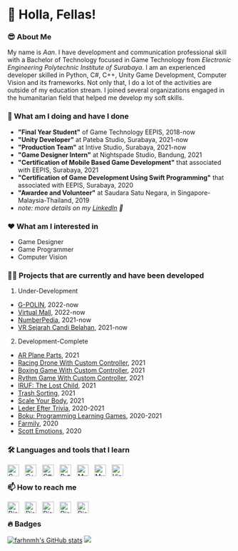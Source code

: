 # 👋 Holla, Fellas!

### 😎 About Me
My name is _Aan_. I have development and communication professional skill with a Bachelor of Technology focused in Game Technology from _Electronic Engineering Polytechnic Institute of Surabaya_. I am an experienced developer skilled in Python, C#, C++, Unity Game Development, Computer Vision and its frameworks. Not only that, I do a lot of the activities are outside of my education stream. I joined several organizations engaged in the humanitarian field that helped me develop my soft skills.

### 🧠 What am I doing and have I done
- **"Final Year Student"** of Game Technology EEPIS, 2018-now
- **"Unity Developer"** at Pateba Studio, Surabaya, 2021-now
- **"Production Team"** at Intive Studio, Surabaya, 2021-now
- **"Game Designer Intern"** at Nightspade Studio, Bandung, 2021
- **"Certification of Mobile Based Game Development"** that associated with EEPIS, Surabaya, 2021
- **"Certification of Game Development Using Swift Programming"** that associated with EEPIS, Surabaya, 2020
- **"Awardee and Volunteer"** at Saudara Satu Negara, in Singapore-Malaysia-Thailand, 2019
- _note: more details on my [LinkedIn](https://www.linkedin.com/in/farhaanmuha/) 💝_

### ❤️ What am I interested in
- Game Designer
- Game Programmer
- Computer Vision

### 😶‍🌫️ Projects that are currently and have been developed
1. Under-Development
- [G-POLIN](https://github.com/farhnmh/G-POLIN), 2022-now
- [Virtual Mall](https://github.com/farhnmh/Virtual-Mall), 2022-now
- [NumberPedia](https://github.com/farhnmh/NumberPedia), 2021-now
- [VR Sejarah Candi Belahan](https://gitlab.com/teampateba/vr-sejarah), 2021-now
2. Development-Complete
- [AR Plane Parts](https://github.com/farhnmh/AR-Plane-Part), 2021
- [Racing Drone With Custom Controller](https://github.com/farhnmh/Racing-Drone), 2021
- [Boxing Game With Custom Controller](https://github.com/farhnmh/Boxing-Game-With-Custom-Controller), 2021
- [Rythm Game With Custom Controller](https://github.com/farhnmh/Rhytm-Game-With-Custom-Controller), 2021
- [IRUF: The Lost Child](https://github.com/farhnmh/Iruf-The-Lost-Child), 2021
- [Trash Sorting](https://github.com/farhnmh/Game-Trash-Sorting), 2021
- [Scale Your Body](), 2021
- [Leder Efter Trivia](https://github.com/farhnmh/Leder-Efter-Trivia), 2020-2021
- [Boku: Programming Learning Games](https://gitlab.com/pratamailham206/boku-educational-game-pc-game), 2020-2021
- [Farmily](https://github.com/farhnmh/Farmily), 2020
- [Scott Emotions](https://gitlab.com/notslimboy/scot-emossions), 2020

### 🛠️ Languages and tools that I learn
<img align="left" alt="C" width="26px" src="https://raw.githubusercontent.com/danielcranney/readme-generator/main/public/icons/skills/c-colored.svg" style="padding-right:10px;" />
<img align="left" alt="C++" width="26px" src="https://raw.githubusercontent.com/danielcranney/readme-generator/main/public/icons/skills/cplusplus-colored.svg" style="padding-right:10px;" />
<img align="left" alt="C#" width="26px" src="https://raw.githubusercontent.com/danielcranney/readme-generator/main/public/icons/skills/csharp-colored.svg" style="padding-right:10px;" />
<img align="left" alt="Python" width="26px" src="https://raw.githubusercontent.com/danielcranney/readme-generator/main/public/icons/skills/python-colored.svg" style="padding-right:10px;" />
<img align="left" alt="MySQL" width="26px" src="https://raw.githubusercontent.com/danielcranney/readme-generator/main/public/icons/skills/mysql-colored.svg" style="padding-right:10px;" />
<img align="left" alt="MySQL" width="26px" src="https://raw.githubusercontent.com/danielcranney/readme-generator/main/public/icons/skills/figma-colored.svg" style="padding-right:10px;" />
<img align="left" alt="Visual Studio Code" width="26px" src="https://cdn.jsdelivr.net/gh/devicons/devicon/icons/vscode/vscode-original.svg" style="padding-right:10px;" />
<br />

### 📫 How to reach me
<a href="https://discord.com/users/mooara" target="_blank" rel="noreferrer"><img align="left" alt="Discord" width="26px" src="https://raw.githubusercontent.com/danielcranney/readme-generator/main/public/icons/socials/discord.svg" style="padding-right:10px;" /></a>
<a href="https://www.github.com/farhnmh" target="_blank" rel="noreferrer"><img align="left" alt="Discord" width="26px" src="https://user-images.githubusercontent.com/3369400/139447912-e0f43f33-6d9f-45f8-be46-2df5bbc91289.png" style="padding-right:10px;" /></a>
<a href="http://www.instagram.com/farhaanmuha" target="_blank" rel="noreferrer"><img align="left" alt="Discord" width="26px" src="https://raw.githubusercontent.com/danielcranney/readme-generator/main/public/icons/socials/instagram.svg" style="padding-right:10px;" /></a>
<a href="https://www.linkedin.com/in/farhaanmuha" target="_blank" rel="noreferrer"><img align="left" alt="Discord" width="26px" src="https://raw.githubusercontent.com/danielcranney/readme-generator/main/public/icons/socials/linkedin.svg" style="padding-right:10px;" /></a>
<a href="https://www.twitter.com/farhaanmuha" target="_blank" rel="noreferrer"><img align="left" alt="Discord" width="26px" src="https://raw.githubusercontent.com/danielcranney/readme-generator/main/public/icons/socials/twitter.svg" style="padding-right:10px;" /></a>
<br />

### 🔥 Badges
<a href="http://www.github.com/farhnmh"><img src="https://github-readme-stats.vercel.app/api?username=farhnmh&show_icons=true&hide=&count_private=true&title_color=0891b2&text_color=ffffff&icon_color=0891b2&bg_color=1c1917&hide_border=true&show_icons=true" alt="farhnmh's GitHub stats" /></a>
<a href="http://www.github.com/farhnmh"><img src="https://github-readme-streak-stats.herokuapp.com/?user=farhnmh&stroke=ffffff&background=1c1917&ring=0891b2&fire=0891b2&currStreakNum=ffffff&currStreakLabel=0891b2&sideNums=ffffff&sideLabels=ffffff&dates=ffffff&hide_border=true" /></a>

<!--
Top Repositories
<br />
<div width="100%" align="center"><a href="https://github.com/farhnmh/NumberPedia-Unity" align="left"><img align="left" width="45%" src="https://github-readme-stats.vercel.app/api/pin/?username=farhnmh&repo=NumberPedia-Unity&title_color=0891b2&text_color=ffffff&icon_color=0891b2&bg_color=1c1917&hide_border=true&locale=en" /></a></div>
-->

